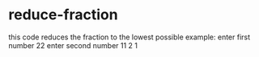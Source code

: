# reduce-fraction
this code reduces the fraction to the lowest possible
example:
enter first number
22
enter second number
11
2
1
